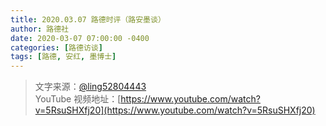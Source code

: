 ```yaml
---
title: 2020.03.07 路德时评（路安墨谈）
author: 路德社
date: 2020-03-07 07:00:00 -0400
categories: [路德访谈]
tags: [路德, 安红, 墨博士]
---
```


> 文字来源：[@ling52804443](https://twitter.com/ling52804443)  
> YouTube 视频地址：[https://www.youtube.com/watch?v=5RsuSHXfj20](https://www.youtube.com/watch?v=5RsuSHXfj20)

